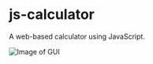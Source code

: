 # js-calculator
A web-based calculator using JavaScript.

![Image of GUI](https://github.com/willcornforth/js-calculator/assets/141945840/f368e7cb-6202-441b-90df-a3d21dd0e0a2)
